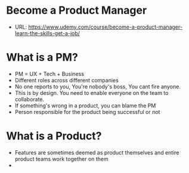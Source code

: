 # Become a Product Manager
- URL: https://www.udemy.com/course/become-a-product-manager-learn-the-skills-get-a-job/


# What is a PM?
- PM = UX + Tech + Business
- Different roles across different companies
- No one reports to you, You're nobody's boss, You cant fire anyone.
- This is by design. You need to enable everyone on the team to collaborate.
- If something's wrong in a product, you can blame the PM
- Person responsible for the product being successful or not

# What is a Product?
- Features are sometimes deemed as product themselves and entire product teams work together on them
- 
